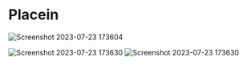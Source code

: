 # Placein
![Screenshot 2023-07-23 173604](https://github.com/sunny2708/Placein/assets/84954307/817d193f-2da3-4cd7-8a01-ead3236f8cd2)

![Screenshot 2023-07-23 173630](https://github.com/sunny2708/Placein/assets/84954307/75409e81-0a85-4599-8d17-7520dcff328b)
![Screenshot 2023-07-23 173630](https://github.com/sunny2708/Placein/assets/84954307/206da8ea-c32f-4d29-8ad4-e529f4899b91)

